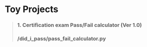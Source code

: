 # Toy Projects


> ### 1. Certification exam Pass/Fail calculator (Ver 1.0)
> ### /did_i_pass/pass_fail_calculator.py
